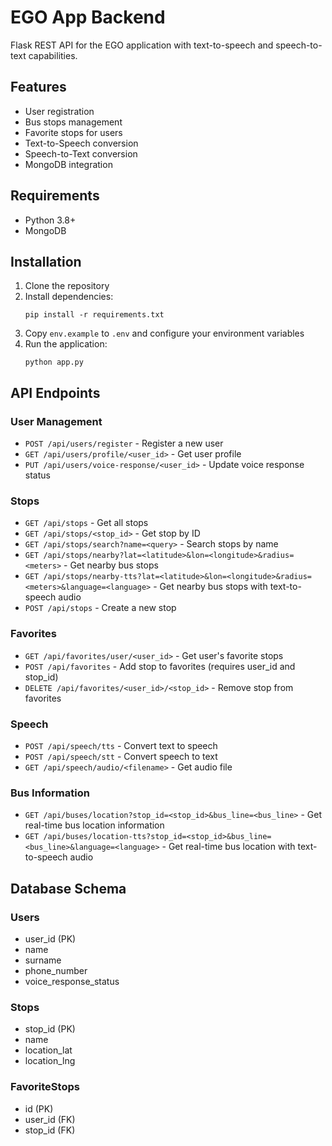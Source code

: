 # EGO App Backend

Flask REST API for the EGO application with text-to-speech and speech-to-text capabilities.

## Features

- User registration
- Bus stops management
- Favorite stops for users
- Text-to-Speech conversion
- Speech-to-Text conversion
- MongoDB integration

## Requirements

- Python 3.8+
- MongoDB

## Installation

1. Clone the repository
2. Install dependencies:
   ```
   pip install -r requirements.txt
   ```
3. Copy `env.example` to `.env` and configure your environment variables
4. Run the application:
   ```
   python app.py
   ```

## API Endpoints

### User Management

- `POST /api/users/register` - Register a new user
- `GET /api/users/profile/<user_id>` - Get user profile
- `PUT /api/users/voice-response/<user_id>` - Update voice response status

### Stops

- `GET /api/stops` - Get all stops
- `GET /api/stops/<stop_id>` - Get stop by ID
- `GET /api/stops/search?name=<query>` - Search stops by name
- `GET /api/stops/nearby?lat=<latitude>&lon=<longitude>&radius=<meters>` - Get nearby bus stops
- `GET /api/stops/nearby-tts?lat=<latitude>&lon=<longitude>&radius=<meters>&language=<language>` - Get nearby bus stops with text-to-speech audio
- `POST /api/stops` - Create a new stop

### Favorites

- `GET /api/favorites/user/<user_id>` - Get user's favorite stops
- `POST /api/favorites` - Add stop to favorites (requires user_id and stop_id)
- `DELETE /api/favorites/<user_id>/<stop_id>` - Remove stop from favorites

### Speech

- `POST /api/speech/tts` - Convert text to speech
- `POST /api/speech/stt` - Convert speech to text
- `GET /api/speech/audio/<filename>` - Get audio file

### Bus Information

- `GET /api/buses/location?stop_id=<stop_id>&bus_line=<bus_line>` - Get real-time bus location information
- `GET /api/buses/location-tts?stop_id=<stop_id>&bus_line=<bus_line>&language=<language>` - Get real-time bus location with text-to-speech audio

## Database Schema

### Users
- user_id (PK)
- name
- surname
- phone_number
- voice_response_status

### Stops
- stop_id (PK)
- name
- location_lat
- location_lng

### FavoriteStops
- id (PK)
- user_id (FK)
- stop_id (FK) 